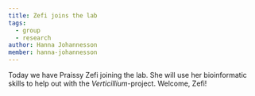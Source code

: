 ```yaml
---
title: Zefi joins the lab
tags:
  - group
  - research
author: Hanna Johannesson
member: hanna-johannesson
---
```


Today we have Praissy Zefi joining the lab. She will use her bioinformatic skills to help out with the _Verticillium_-project. Welcome, Zefi!

